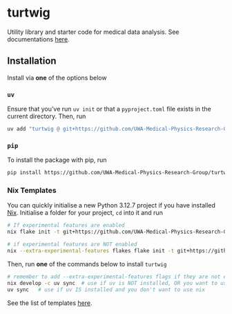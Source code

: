 # turtwig
Utility library and starter code for medical data analysis. See documentations [here](https://uwa-medical-physics-research-group.github.io/turtwig/).


## Installation

Install via **one** of the options below

### `uv`
Ensure that you’ve run `uv init` or that a `pyproject.toml` file exists in the current directory. Then, run

```bash
uv add "turtwig @ git+https://github.com/UWA-Medical-Physics-Research-Group/turtwig"
```

### `pip`
To install the package with pip, run

```bash
pip install https://github.com/UWA-Medical-Physics-Research-Group/turtwig/releases/latest/download/turtwig-0.1.0-py3-none-any.whl
```


### Nix Templates
You can quickly initialise a new Python 3.12.7 project if you have installed [Nix](https://nixos.org/). Initialise a folder for your project, `cd` into it and run

```bash
# If experimental features are enabled
nix flake init -t git+https://github.com/UWA-Medical-Physics-Research-Group/turtwig.git#python312

# if experimental features are NOT enabled
nix --extra-experimental-features flakes flake init -t git+https://github.com/UWA-Medical-Physics-Research-Group/turtwig.git#python312
```

Then, run **one** of the commands below to install `turtwig`

```bash
# remember to add --extra-experimental-features flags if they are not enabled
nix develop -c uv sync  # use if uv is NOT installed, OR you want to use nix
uv sync   # use if uv IS installed and you don't want to use nix
```

See the list of templates [here](https://uwa-medical-physics-research-group.github.io/turtwig/nix-templates.html).